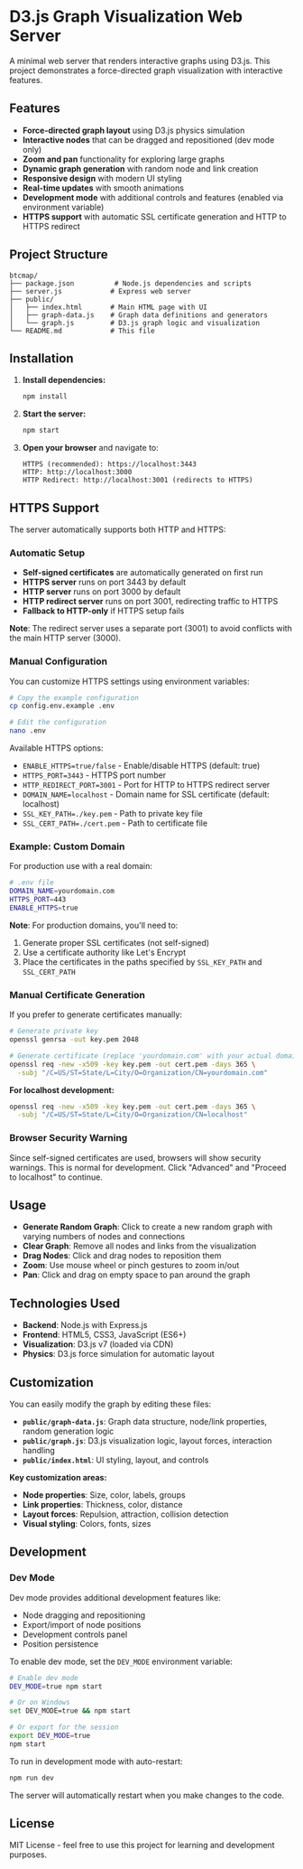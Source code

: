 # D3.js Graph Visualization Web Server

A minimal web server that renders interactive graphs using D3.js. This project demonstrates a force-directed graph visualization with interactive features.

## Features

- **Force-directed graph layout** using D3.js physics simulation
- **Interactive nodes** that can be dragged and repositioned (dev mode only)
- **Zoom and pan** functionality for exploring large graphs
- **Dynamic graph generation** with random node and link creation
- **Responsive design** with modern UI styling
- **Real-time updates** with smooth animations
- **Development mode** with additional controls and features (enabled via environment variable)
- **HTTPS support** with automatic SSL certificate generation and HTTP to HTTPS redirect

## Project Structure

```
btcmap/
├── package.json          # Node.js dependencies and scripts
├── server.js            # Express web server
├── public/
│   ├── index.html       # Main HTML page with UI
│   ├── graph-data.js    # Graph data definitions and generators
│   └── graph.js         # D3.js graph logic and visualization
└── README.md            # This file
```

## Installation

1. **Install dependencies:**
   ```bash
   npm install
   ```

2. **Start the server:**
   ```bash
   npm start
   ```

3. **Open your browser** and navigate to:
   ```
   HTTPS (recommended): https://localhost:3443
   HTTP: http://localhost:3000
   HTTP Redirect: http://localhost:3001 (redirects to HTTPS)
   ```

## HTTPS Support

The server automatically supports both HTTP and HTTPS:

### Automatic Setup
- **Self-signed certificates** are automatically generated on first run
- **HTTPS server** runs on port 3443 by default
- **HTTP server** runs on port 3000 by default
- **HTTP redirect server** runs on port 3001, redirecting traffic to HTTPS
- **Fallback to HTTP-only** if HTTPS setup fails

**Note**: The redirect server uses a separate port (3001) to avoid conflicts with the main HTTP server (3000).

### Manual Configuration
You can customize HTTPS settings using environment variables:

```bash
# Copy the example configuration
cp config.env.example .env

# Edit the configuration
nano .env
```

Available HTTPS options:
- `ENABLE_HTTPS=true/false` - Enable/disable HTTPS (default: true)
- `HTTPS_PORT=3443` - HTTPS port number
- `HTTP_REDIRECT_PORT=3001` - Port for HTTP to HTTPS redirect server
- `DOMAIN_NAME=localhost` - Domain name for SSL certificate (default: localhost)
- `SSL_KEY_PATH=./key.pem` - Path to private key file
- `SSL_CERT_PATH=./cert.pem` - Path to certificate file

### Example: Custom Domain
For production use with a real domain:

```bash
# .env file
DOMAIN_NAME=yourdomain.com
HTTPS_PORT=443
ENABLE_HTTPS=true
```

**Note**: For production domains, you'll need to:
1. Generate proper SSL certificates (not self-signed)
2. Use a certificate authority like Let's Encrypt
3. Place the certificates in the paths specified by `SSL_KEY_PATH` and `SSL_CERT_PATH`

### Manual Certificate Generation
If you prefer to generate certificates manually:

```bash
# Generate private key
openssl genrsa -out key.pem 2048

# Generate certificate (replace 'yourdomain.com' with your actual domain)
openssl req -new -x509 -key key.pem -out cert.pem -days 365 \
  -subj "/C=US/ST=State/L=City/O=Organization/CN=yourdomain.com"
```

**For localhost development:**
```bash
openssl req -new -x509 -key key.pem -out cert.pem -days 365 \
  -subj "/C=US/ST=State/L=City/O=Organization/CN=localhost"
```

### Browser Security Warning
Since self-signed certificates are used, browsers will show security warnings. This is normal for development. Click "Advanced" and "Proceed to localhost" to continue.

## Usage

- **Generate Random Graph**: Click to create a new random graph with varying numbers of nodes and connections
- **Clear Graph**: Remove all nodes and links from the visualization
- **Drag Nodes**: Click and drag nodes to reposition them
- **Zoom**: Use mouse wheel or pinch gestures to zoom in/out
- **Pan**: Click and drag on empty space to pan around the graph

## Technologies Used

- **Backend**: Node.js with Express.js
- **Frontend**: HTML5, CSS3, JavaScript (ES6+)
- **Visualization**: D3.js v7 (loaded via CDN)
- **Physics**: D3.js force simulation for automatic layout

## Customization

You can easily modify the graph by editing these files:

- **`public/graph-data.js`**: Graph data structure, node/link properties, random generation logic
- **`public/graph.js`**: D3.js visualization logic, layout forces, interaction handling
- **`public/index.html`**: UI styling, layout, and controls

**Key customization areas:**
- **Node properties**: Size, color, labels, groups
- **Link properties**: Thickness, color, distance
- **Layout forces**: Repulsion, attraction, collision detection
- **Visual styling**: Colors, fonts, sizes

## Development

### Dev Mode

Dev mode provides additional development features like:
- Node dragging and repositioning
- Export/import of node positions
- Development controls panel
- Position persistence

To enable dev mode, set the `DEV_MODE` environment variable:

```bash
# Enable dev mode
DEV_MODE=true npm start

# Or on Windows
set DEV_MODE=true && npm start

# Or export for the session
export DEV_MODE=true
npm start
```

To run in development mode with auto-restart:
```bash
npm run dev
```

The server will automatically restart when you make changes to the code.

## License

MIT License - feel free to use this project for learning and development purposes.
